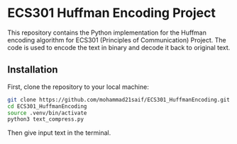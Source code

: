 # ECS301 Huffman Encoding Project

This repository contains the Python implementation for the Huffman encoding algorithm for ECS301 (Principles of Communication) Project. The code is used to encode the text in binary and decode it back to original text.

## Installation

First, clone the repository to your local machine:

```bash
git clone https://github.com/mohammad21saif/ECS301_HuffmanEncoding.git
cd ECS301_HuffmanEncoding
source .venv/bin/activate
python3 text_compress.py
```

Then give input text in the terminal.